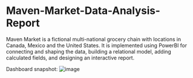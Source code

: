# Maven-Market-Data-Analysis-Report
Maven Market is a fictional multi-national grocery chain with locations in Canada, Mexico and the United States. It is implemented using PowerBI for connecting and shaping the data, building a relational model, adding calculated fields, and designing an interactive report.

Dashboard snapshot:
![image](https://github.com/fernandes-cheryl/Maven-Market-Data-Analysis-Report/assets/100081376/eccb3563-f240-43e5-bb4f-a338b4d23a78)
